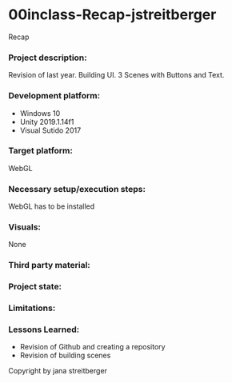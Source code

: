 # 00inclass-Recap-jstreitberger
Recap
### Project description: 
Revision of last year. Building UI. 3 Scenes with Buttons and Text. 

### Development platform: 
+ Windows 10
+ Unity 2019.1.14f1
+ Visual Sutido 2017

### Target platform:
WebGL 

### Necessary setup/execution steps:
WebGL has to be installed

### Visuals: 
None

### Third party material: 

### Project state: 

### Limitations: 

### Lessons Learned: 
+ Revision of Github and creating a repository
+ Revision of building scenes

Copyright by jana streitberger

